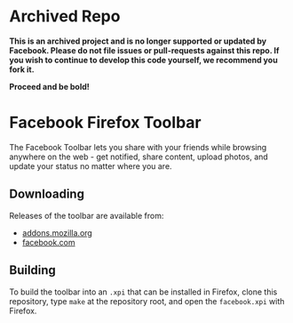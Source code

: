 Archived Repo 
=============
**This is an archived project and is no longer supported or updated by Facebook. Please do not file issues or pull-requests against this repo. If you wish to continue to develop this code yourself, we recommend you fork it.**

**Proceed and be bold!**


Facebook Firefox Toolbar
========================

The Facebook Toolbar lets you share with your friends while browsing
anywhere on the web - get notified, share content, upload photos, and
update your status no matter where you are.

Downloading
-----------

Releases of the toolbar are available from:

* [addons.mozilla.org](https://addons.mozilla.org/addon/facebook-toolbar/)
* [facebook.com](http://www.facebook.com/toolbar?v=app_4949752878)

Building
--------

To build the toolbar into an `.xpi` that can be installed in Firefox,
clone this repository, type `make` at the repository root, and open
the `facebook.xpi` with Firefox.
